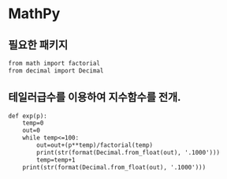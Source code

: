 # MathPy
## 필요한 패키지
```markdown
from math import factorial
from decimal import Decimal
```

## 테일러급수를 이용하여 지수함수를 전개.
```markdown
def exp(p):
    temp=0
    out=0
    while temp<=100:
        out=out+(p**temp)/factorial(temp)
        print(str(format(Decimal.from_float(out), '.1000')))
        temp=temp+1
    print(str(format(Decimal.from_float(out), '.1000')))
```


